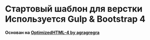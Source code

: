 <h1><strong>Стартовый шаблон для верстки</strong> <br>Используется Gulp & Bootstrap 4</h1>

<p><strong>Основан на <a href="https://github.com/agragregra/OptimizedHTML-4/">OptimizedHTML-4 by agragregra</a></strong></p>


